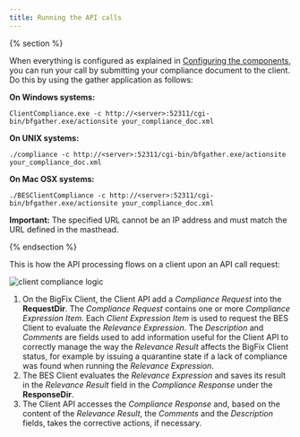 ```yaml
---
title: Running the API calls
---
```


{% section %}

When everything is configured as explained in [Configuring the components](./cc_configuration_steps.html), you can run your call by submitting your compliance document to the client. Do this by using the gather application as follows:

**On Windows systems:**
```
ClientCompliance.exe -c http://<server>:52311/cgi-bin/bfgather.exe/actionsite your_compliance_doc.xml
```

**On UNIX systems:** 
```
./compliance -c http://<server>:52311/cgi-bin/bfgather.exe/actionsite your_compliance_doc.xml
```

**On Mac OSX systems:** 
```
./BESClientCompliance -c http://<server>:52311/cgi-bin/bfgather.exe/actionsite your_compliance_doc.xml
```

**Important:** The specified URL cannot be an IP address and must match the URL defined in the masthead.

{% endsection %}

This is how the API processing flows on a client upon an API call request:

![client compliance logic](/static/img/cc_api_graphic_80_n.png)

1. On the BigFix Client, the Client API add a *Compliance Request* into the **RequestDir**. The *Compliance Request* contains one or more *Compliance Expression Item*.
Each *Client Expression Item* is used to request the BES Client to evaluate the *Relevance Expression*. 
The *Description* and *Comments* are fields used to add information useful for the Client API to correctly manage the way the *Relevance Result* affects the BigFix Client status, for example by issuing a quarantine state if a lack of compliance was found when running the *Relevance Expression*.
2. The BES Client evaluates the *Relevance Expression* and saves its result in the *Relevance Result* field in the *Compliance Response* under the **ResponseDir**.
3. The Client API accesses the *Compliance Response* and, based on the content of the *Relevance Result*, the *Comments* and the *Description* fields, takes the corrective actions, if necessary.

